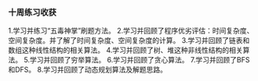 ### 十周练习收获
1.学习并练习“五毒神掌”刷题方法。
2.学习并回顾了程序优劣评估：时间复杂度、空间复杂度。并了解了时间复杂度、空间复杂度的计算。
3.学习并回顾了链表和数组这种线性结构的相关算法。
4.学习并回顾了树、堆这种非线性结构的相关算法。
5.学习并回顾了穷举算法。
6.学习并回顾了贪心算法。
7.学习并回顾了BFS和DFS。
8.学习并回顾了动态规划算法及解题思路。